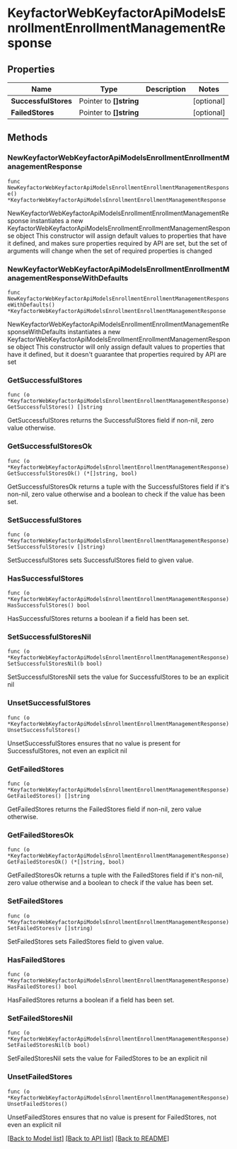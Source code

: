 # KeyfactorWebKeyfactorApiModelsEnrollmentEnrollmentManagementResponse

## Properties

Name | Type | Description | Notes
------------ | ------------- | ------------- | -------------
**SuccessfulStores** | Pointer to **[]string** |  | [optional] 
**FailedStores** | Pointer to **[]string** |  | [optional] 

## Methods

### NewKeyfactorWebKeyfactorApiModelsEnrollmentEnrollmentManagementResponse

`func NewKeyfactorWebKeyfactorApiModelsEnrollmentEnrollmentManagementResponse() *KeyfactorWebKeyfactorApiModelsEnrollmentEnrollmentManagementResponse`

NewKeyfactorWebKeyfactorApiModelsEnrollmentEnrollmentManagementResponse instantiates a new KeyfactorWebKeyfactorApiModelsEnrollmentEnrollmentManagementResponse object
This constructor will assign default values to properties that have it defined,
and makes sure properties required by API are set, but the set of arguments
will change when the set of required properties is changed

### NewKeyfactorWebKeyfactorApiModelsEnrollmentEnrollmentManagementResponseWithDefaults

`func NewKeyfactorWebKeyfactorApiModelsEnrollmentEnrollmentManagementResponseWithDefaults() *KeyfactorWebKeyfactorApiModelsEnrollmentEnrollmentManagementResponse`

NewKeyfactorWebKeyfactorApiModelsEnrollmentEnrollmentManagementResponseWithDefaults instantiates a new KeyfactorWebKeyfactorApiModelsEnrollmentEnrollmentManagementResponse object
This constructor will only assign default values to properties that have it defined,
but it doesn't guarantee that properties required by API are set

### GetSuccessfulStores

`func (o *KeyfactorWebKeyfactorApiModelsEnrollmentEnrollmentManagementResponse) GetSuccessfulStores() []string`

GetSuccessfulStores returns the SuccessfulStores field if non-nil, zero value otherwise.

### GetSuccessfulStoresOk

`func (o *KeyfactorWebKeyfactorApiModelsEnrollmentEnrollmentManagementResponse) GetSuccessfulStoresOk() (*[]string, bool)`

GetSuccessfulStoresOk returns a tuple with the SuccessfulStores field if it's non-nil, zero value otherwise
and a boolean to check if the value has been set.

### SetSuccessfulStores

`func (o *KeyfactorWebKeyfactorApiModelsEnrollmentEnrollmentManagementResponse) SetSuccessfulStores(v []string)`

SetSuccessfulStores sets SuccessfulStores field to given value.

### HasSuccessfulStores

`func (o *KeyfactorWebKeyfactorApiModelsEnrollmentEnrollmentManagementResponse) HasSuccessfulStores() bool`

HasSuccessfulStores returns a boolean if a field has been set.

### SetSuccessfulStoresNil

`func (o *KeyfactorWebKeyfactorApiModelsEnrollmentEnrollmentManagementResponse) SetSuccessfulStoresNil(b bool)`

 SetSuccessfulStoresNil sets the value for SuccessfulStores to be an explicit nil

### UnsetSuccessfulStores
`func (o *KeyfactorWebKeyfactorApiModelsEnrollmentEnrollmentManagementResponse) UnsetSuccessfulStores()`

UnsetSuccessfulStores ensures that no value is present for SuccessfulStores, not even an explicit nil
### GetFailedStores

`func (o *KeyfactorWebKeyfactorApiModelsEnrollmentEnrollmentManagementResponse) GetFailedStores() []string`

GetFailedStores returns the FailedStores field if non-nil, zero value otherwise.

### GetFailedStoresOk

`func (o *KeyfactorWebKeyfactorApiModelsEnrollmentEnrollmentManagementResponse) GetFailedStoresOk() (*[]string, bool)`

GetFailedStoresOk returns a tuple with the FailedStores field if it's non-nil, zero value otherwise
and a boolean to check if the value has been set.

### SetFailedStores

`func (o *KeyfactorWebKeyfactorApiModelsEnrollmentEnrollmentManagementResponse) SetFailedStores(v []string)`

SetFailedStores sets FailedStores field to given value.

### HasFailedStores

`func (o *KeyfactorWebKeyfactorApiModelsEnrollmentEnrollmentManagementResponse) HasFailedStores() bool`

HasFailedStores returns a boolean if a field has been set.

### SetFailedStoresNil

`func (o *KeyfactorWebKeyfactorApiModelsEnrollmentEnrollmentManagementResponse) SetFailedStoresNil(b bool)`

 SetFailedStoresNil sets the value for FailedStores to be an explicit nil

### UnsetFailedStores
`func (o *KeyfactorWebKeyfactorApiModelsEnrollmentEnrollmentManagementResponse) UnsetFailedStores()`

UnsetFailedStores ensures that no value is present for FailedStores, not even an explicit nil

[[Back to Model list]](../README.md#documentation-for-models) [[Back to API list]](../README.md#documentation-for-api-endpoints) [[Back to README]](../README.md)


